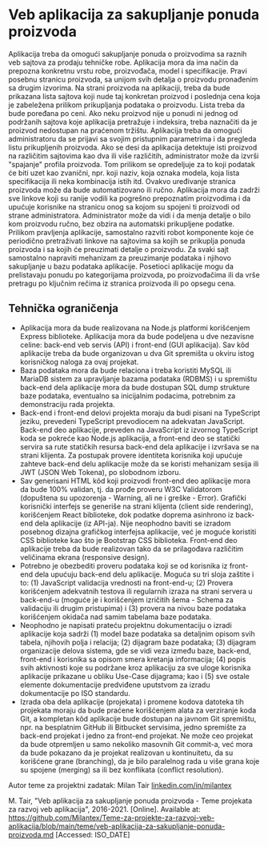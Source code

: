 # Veb aplikacija za sakupljanje ponuda proizvoda

Aplikacija treba da omogući sakupljanje ponuda o proizvodima sa raznih veb sajtova za prodaju tehničke robe. Aplikacija mora da ima način da prepozna konkretnu vrstu robe, proizvođača, model i specifikacije. Pravi posebnu stranicu proizvoda, sa unijom svih detalja o proizvodu pronađenim sa drugim izvorima. Na strani proizvoda na aplikaciji, treba da bude prikazana lista sajtova koji nude taj konkretan proizvod i poslednja cena koja je zabeležena prilikom prikupljanja podataka o proizvodu. Lista treba da bude poređana po ceni. Ako neku proizvod nije u ponudi ni jednog od podržanih sajtova koje aplikacija pretražuje i indeksira, treba naznačiti da je proizvod nedostupan na praćenom tržištu. Aplikacija treba da omogući administratoru da se prijavi sa svojim pristupnim parametrima i da pregleda listu prikupljenih proizvoda. Ako se desi da aplikacija detektuje isti proizvod na različitim sajtovima kao dva ili više različitih, administrator može da izvrši "spajanje" profila proizvoda. Tom prilikom se opredeljuje za to koji podatak će biti uzet kao zvanični, npr. koji naziv, koja oznaka modela, koja lista specifikacija ili neka kombinacija istih itd. Ovakvo uređivanje stranica proizvoda može da bude automatizovano ili ručno. Aplikacija mora da zadrži sve linkove koji su ranije vodili ka pogrešno prepoznatim proizvodima i da upućuje korisnike na stranicu onog sa kojom su spojeni ti proizvodi od strane administratora. Administrator može da vidi i da menja detalje o bilo kom proizvodu ručno, bez obzira na automatski prikupljene podatke. Prilikom pravljenja aplikacije, samostalno razviti robot komponente koje će periodično pretraživati linkove na sajtovima sa kojih se prikuplja ponuda proizvoda i sa kojih će preuzimati detalje o proizvodu. Za svaki sajt samostalno napraviti mehanizam za preuzimanje podataka i njihovo sakupljanje u bazu podataka aplikacije. Posetioci aplikacije mogu da prelistavaju ponudu po kategorijama proizvoda, po proizvođačima ili da vrše pretragu po ključnim rečima iz stranica proizvoda ili po opsegu cena.

## Tehnička ograničenja

- Aplikacija mora da bude realizovana na Node.js platformi korišćenjem Express biblioteke. Aplikacija mora da bude podeljena u dve nezavisne celine: back-end veb servis (API) i front-end (GUI aplikacija). Sav kôd aplikacije treba da bude organizovan u dva Git spremišta u okviru istog korisničkog naloga za ovaj projekat.
- Baza podataka mora da bude relaciona i treba koristiti MySQL ili MariaDB sistem za upravljanje bazama podataka (RDBMS) i u spremištu back-end dela aplikacije mora da bude dostupan SQL dump strukture baze podataka, eventualno sa inicijalnim podacima, potrebnim za demonstraciju rada projekta.
- Back-end i front-end delovi projekta moraju da budi pisani na TypeScript jeziku, prevedeni TypeScript prevodiocem na adekvatan JavaScript. Back-end deo aplikacije, preveden na JavaScript iz izvornog TypeScript koda se pokreće kao Node.js aplikacija, a front-end deo se statički servira sa rute statičkih resursa back-end dela aplikacije i izvršava se na strani klijenta. Za postupak provere identiteta korisnika koji upućuje zahteve back-end delu aplikacije može da se koristi mehanizam sesija ili JWT (JSON Web Tokena), po slobodnom izboru.
- Sav generisani HTML kôd koji proizvodi front-end deo aplikacije mora da bude 100% validan, tj. da prođe proveru W3C Validatorom (dopuštena su upozorenja - Warning, ali ne i greške - Error). Grafički korisnički interfejs se generiše na strani klijenta (client side rendering), korišćenjem React biblioteke, dok podatke doprema asinhrono iz back-end dela aplikacije (iz API-ja). Nije neophodno baviti se izradom posebnog dizajna grafičkog interfejsa aplikacije, već je moguće koristiti CSS biblioteke kao što je Bootstrap CSS biblioteka. Front-end deo aplikacije treba da bude realizovan tako da se prilagođava različitim veličinama ekrana (responsive design).
- Potrebno je obezbediti proveru podataka koji se od korisnika iz front-end dela upućuju back-end delu aplikacije. Moguća su tri sloja zaštite i to: (1) JavaScript validacija vrednosti na front-end-u; (2) Provera korišćenjem adekvatnih testova ili regularnih izraza na strani servera u back-end-u (moguće je i korišćenjem izričitih šema - Schema za validaciju ili drugim pristupima) i (3) provera na nivou baze podataka korišćenjem okidača nad samim tabelama baze podataka.
- Neophodno je napisati prateću projektnu dokumentaciju o izradi aplikacije koja sadrži (1) model baze podataka sa detaljnim opisom svih tabela, njihovih polja i relacija; (2) dijagram baze podataka; (3) dijagram organizacije delova sistema, gde se vidi veza između baze, back-end, front-end i korisnika sa opisom smera kretanja informacija; (4) popis svih aktivnosti koje su podržane kroz aplikaciju za sve uloge korisnika aplikacije prikazane u obliku Use-Case dijagrama; kao i (5) sve ostale elemente dokumentacije predviđene uputstvom za izradu dokumentacije po ISO standardu.
- Izrada oba dela aplikacije (projekata) i promene kodova datoteka tih projekata moraju da bude praćene korišćenjem alata za verziranje koda Git, a kompletan kôd aplikacije bude dostupan na javnom Git spremištu, npr. na besplatnim GitHub ili Bitbucket servisima, jedno spremište za back-end projekat i jedno za front-end projekat. Ne može ceo projekat da bude otpremljen u samo nekoliko masovnih Git commit-a, već mora da bude pokazano da je projekat realizovan u kontinuitetu, da su korišćene grane (branching), da je bilo paralelnog rada u više grana koje su spojene (merging) sa ili bez konflikata (conflict resolution).

Autor teme za projektni zadatak: Milan Tair [linkedin.com/in/milantex](https://linkedin.com/in/milantex)

M. Tair, "Veb aplikacija za sakupljanje ponuda proizvoda - Teme projekata za razvoj veb aplikacija", 2016-2021. [Online]. Available at: https://github.com/Milantex/Teme-za-projekte-za-razvoj-veb-aplikacija/blob/main/teme/veb-aplikacija-za-sakupljanje-ponuda-proizvoda.md [Accessed: ISO_DATE]

